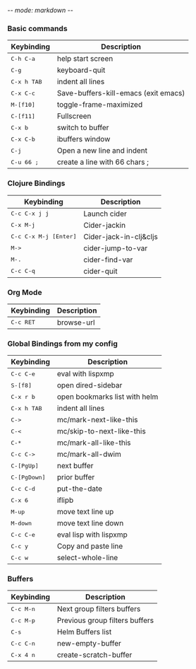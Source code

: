 -*- mode: markdown -*-
### Basic commands

Keybinding         | Description
-------------------|------------------------------------------------------------
<kbd>C-h C-a</kbd> | help start screen
<kbd>C-g</kbd>| keyboard-quit
<kbd>C-x h TAB</kbd>| indent all lines
<kbd>C-x C-c</kbd>| Save-buffers-kill-emacs (exit emacs)
<kbd>M-[f10]</kbd>| toggle-frame-maximized
<kbd>C-[f11]</kbd>| Fullscreen
<kbd>C-x b</kbd>| switch to buffer
<kbd>C-x C-b</kbd>| ibuffers window
<kbd>C-j</kbd> | Open a new line and indent
<kbd>C-u 66 ;</kbd>|  create a line with 66 chars ;


### Clojure Bindings

Keybinding         | Description
-------------------|------------------------------------------------------------
<kbd>C-c C-x j j</kbd>| Launch cider
<kbd>C-x M-j</kbd>| Cider-jackin
<kbd>C-c C-x M-j [Enter]</kbd>| Cider-jack-in-clj&cljs
<kbd>M-></kbd>|     cider-jump-to-var
<kbd>M-.</kbd>| cider-find-var
<kbd>C-c C-q</kbd>| cider-quit


### Org Mode

Keybinding         | Description
-------------------|------------------------------------------------------------
<kbd>C-c RET</kbd> | browse-url


### Global Bindings from my config

Keybinding         | Description
-------------------|------------------------------------------------------------
<kbd>C-c C-e</kbd>| eval with lispxmp
<kbd>S-[f8]</kbd>  | open dired-sidebar
<kbd>C-x r b</kbd> | open bookmarks list with helm
<kbd>C-x h TAB</kbd>| indent all lines
<kbd>C-></kbd>| mc/mark-next-like-this
<kbd>C-<</kbd>| mc/skip-to-next-like-this
<kbd>C-*</kbd>| mc/mark-all-like-this
<kbd>C-c C-></kbd>| mc/mark-all-dwim
<kbd>C-[PgUp]</kbd>| next buffer
<kbd>C-[PgDown]</kbd>| prior buffer
<kbd>C-c C-d</kbd>| put-the-date
<kbd>C-x 6</kbd>| iflipb
<kbd>M-up</kbd>| move text line up
<kbd>M-down</kbd>| move text line down
<kbd>C-c C-e</kbd>| eval lisp with lispxmp
<kbd>C-c y</kbd>| Copy and paste line
<kbd>C-c w</kbd>| select-whole-line


### Buffers

Keybinding         | Description
-------------------|------------------------------------------------------------
<kbd>C-c M-n</kbd> | Next group filters buffers
<kbd>C-c M-p</kbd> | Previous group filters buffers
<kbd>C-s</kbd> | Helm Buffers list
<kbd>C-c C-n</kbd>| new-empty-buffer
<kbd>C-x 4 n</kbd>| create-scratch-buffer
